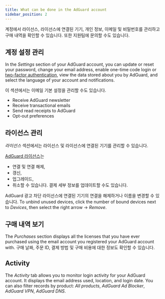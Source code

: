 ```yaml
---
title: What can be done in the AdGuard account
sidebar_position: 2
---
```


계정에서 라이선스, 라이선스에 연결된 기기, 개인 정보, 이메일 및 비밀번호를 관리하고 구매 내역을 확인할 수 있습니다. 또한 지원팀에 문의할 수도 있습니다.

## 계정 설정 관리

In the *Settings* section of your AdGuard account, you can update or reset your password, change your email address, enable one-time code login or [two-factor authentication](../2fa), view the data stored about you by AdGuard, and select the language of your account and notifications.

이 섹션에서는 이메일 기본 설정을 관리할 수도 있습니다.

- Receive AdGuard newsletter
- Receive transactional emails
- Send read receipts to AdGuard
- Opt-out preferences

## 라이선스 관리

*라이선스* 섹션에서는 라이선스 및 라이선스에 연결된 기기를 관리할 수 있습니다.

[AdGuard 라이선스](../../license/what-is)는

- 연결 및 연결 해제,
- 갱신,
- 업그레이드,
- 취소할 수 있습니다. 결제 세부 정보를 업데이트할 수도 있습니다.

AdGuard 광고 차단 라이선스에 연결된 기기의 연결을 해제하거나 이름을 변경할 수 있습니다. To unbind unused devices, click the number of bound devices next to *Devices*, then select the right arrow → *Remove*.

## 구매 내역 보기

The *Purchases* section displays all the licenses that you have ever purchased using the email account you registered your AdGuard account with. 구매 날짜, 주문 ID, 결제 방법 및 구매 비용에 대한 정보도 확인할 수 있습니다.

## Activity

The *Activity* tab allows you to monitor login activity for your AdGuard account. It displays the email address used, location, and login date. You can also filter records by product: *All products*, *AdGuard Ad Blocker*, *AdGuard VPN*, *AdGuard DNS*.
